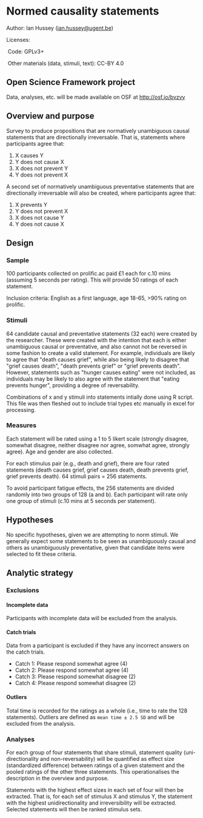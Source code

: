 # Normed causality statements 

Author: Ian Hussey (ian.hussey@ugent.be)

Licenses: 

​	Code: GPLv3+

​	Other materials (data, stimuli, text): CC-BY 4.0

## Open Science Framework project

Data, analyses, etc. will be made available on OSF at http://osf.io/bvzvy 

## Overview and purpose

Survey to produce propositions that are normatively unambiguous causal statements that are directionally irreversable. That is, statements where participants agree that: 

1. X causes Y 
2. Y does not cause X
3. X does not prevent Y
4. Y does not prevent X

A second set of normatively unambiguous preventative statements that are directionally irreversable will also be created, where participants agree that:

1. X prevents Y 
2. Y does not prevent X
3. X does not cause Y
4. Y does not cause X

## Design

### Sample

100 participants collected on prolific.ac paid £1 each for c.10 mins (assuming 5 seconds per rating). This will provide 50 ratings of each statement.

Inclusion criteria: English as a first language, age 18-65, >90% rating on prolific.

### Stimuli

64 candidate causal and preventative statements (32 each) were created by the researcher. These were created with the intention that each is either unambiguous causal or preventative, and also cannot not be reversed in some fashion to create a valid statement. For example, individuals are likely to agree that "death causes grief", while also being likely to disagree that "grief causes death", "death prevents grief" or "grief prevents death". However, statements such as "hunger causes eating" were not included, as individuals may be likely to also agree with the statement that "eating prevents hunger", providing a degree of reversability.

Combinations of x and y stimuli into statements intially done using R script. This file was then fleshed out to include trial types etc manually in excel for processing.

### Measures

Each statement will be rated using a 1 to 5 likert scale (strongly disagree, somewhat disagree, neither disagree nor agree, somwhat agree, strongly agree). Age and gender are also collected.

For each stimulus pair (e.g., death and grief), there are four rated statements (death causes grief, grief causes death, death prevents grief, grief prevents death). 64 stimuli pairs = 256 statements.

To avoid participant fatigue effects, the 256 statements are divided randomly into two groups of 128 (a and b). Each participant will rate only one group of stimuli (c.10 mins at 5 seconds per statement). 

## Hypotheses

No specific hypotheses, given we are attempting to norm stimuli. We generally expect some statements to be seen as unambiguously causal and others as unambiguously preventative, given that candidate items were selected to fit these criteria.

## Analytic strategy

### Exclusions

#### Incomplete data

Participants with incomplete data will be excluded from the analysis.

#### Catch trials

Data from a participant is excluded if they have any incorrect answers on the catch trials.

- Catch 1: Please respond somewhat agree (4)
- Catch 2: Please respond somewhat agree (4)
- Catch 3: Please respond somewhat disagree (2)
- Catch 4: Please respond somewhat disagree (2)

#### Outliers

Total time is recorded for the ratings as a whole (i.e., time to rate the 128 statements). Outliers are defined as `mean time ± 2.5 SD` and will be excluded from the analysis.

### Analyses

For each group of four statements that share stimuli, statement quality (uni-directionality and non-reversability) will be quantified as effect size (standardized difference) between ratings of a given statement and the pooled ratings of the other three statements. This operationalises the description in the overview and purpose.

Statements with the highest effect sizes in each set of four will then be extracted. That is, for each set of stimulus X and stimulus Y, the statement with the highest unidirectionality and irreversibility will be extracted. Selected statements will then be ranked stimulus sets. 
